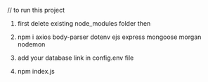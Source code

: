 // to run this project 

1. first delete existing node_modules folder then

2. npm i axios body-parser dotenv ejs express mongoose morgan nodemon

3. add your database link in config.env file

4. npm index.js

